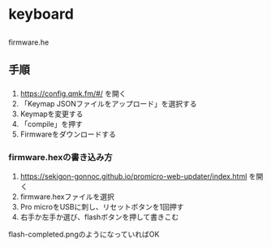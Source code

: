# keyboard

## 

firmware.he

## 手順　
###
1. https://config.qmk.fm/#/ を開く
2. 「Keymap JSONファイルをアップロード」を選択する
3. Keymapを変更する
4. 「compile」を押す
5. Firmwareをダウンロードする

### firmware.hexの書き込み方

1. https://sekigon-gonnoc.github.io/promicro-web-updater/index.html
を開く
2. firmware.hexファイルを選択
3. Pro microをUSBに刺し、リセットボタンを1回押す
4. 右手か左手か選び、flashボタンを押して書きこむ

flash-completed.pngのようになっていればOK




